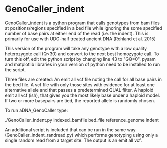 # GenoCaller_indent
GenoCaller_indent is a python program that calls genotypes from bam files at positions/regions specified in a bed file while ignoring the some specified number of base pairs at either end of the read (i.e. the indent). This is primarily for use with UDG-half treated ancient DNA (Rohland et al. 2015)

This version of the program will take any genotype with a low quality heterozygote call (Q<30) and convert to the next best homozygote call. To turn this off, edit the python script by changing line 43 to "GQ=0". pysam and matplotlib libraries in your version of python need to be installed to run the script.

Three files are created: An emit all vcf file noting the call for all base pairs in the bed file. A vcf file with only those sites with evidence for at least one alternative allele and that passes a predetermined QUAL filter. A haploid emit all vcf (ish), that gives you the most likely base under a haploid model. If two or more basepairs are tied, the reported allele is randomly chosen.

To run aDNA_GenoCaller type:

./GenoCaller_indent.py indexed_bamfile bed_file reference_genome indent

An additional script is included that can be run in the same way (GenoCaller_indent_randread.py) which performs genotyping using only a single random read from a target site. The output is an emit all vcf.
